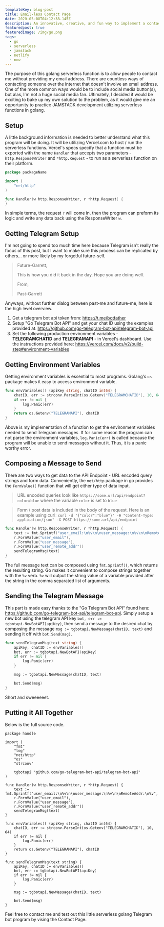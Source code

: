 ```yaml
---
templateKey: blog-post
title: Email-less Contact Page
date: 2020-05-08T04:12:38.145Z
description: An innovative, creative, and fun way to implement a contact page without the usual email or social media options.
featuredpost: true
featuredimage: /img/go.png
tags:
  - go
  - serverless
  - jamstack
  - netlify
  - now
---
```


The purpose of this golang serverless function is to allow people to contact me without providing my email address. There are countless ways of contacting someone over the internet that doesn't involve an email address. One of the more common ways would be to include social media button(s), but alas, I'm not a huge social media fan. Ultimately, I decided it would be exciting to bake up my own solution to the problem, as it would give me an opportunity to practice JAMSTACK development utilizing serverless functions in golang.

## Setup

A little background information is needed to better understand what this program will be doing. It will be utilizing <Link className="text-blue-700" to="https://vercel.com/docs/v2/serverless-functions/supported-languages#go">Vercel.com</Link> to host / run the serverless functions. Vercel's specs specify that a function must be exported with the name `Handler` that accepts two parameters - `http.ResponseWriter` and `*http.Request` - to run as a serverless function on their platform.

```go
package packageName

import (
	"net/http"
)

func Handler(w http.ResponseWriter, r *http.Request) {
}
```

In simple terms, the request `r` will come in, then the program can preform its logic and write any data back using the ResponseWriter `w`.

## Getting Telegram Setup

I'm not going to spend too much time here because Telegram isn't really the focus of this post, but I want to make sure this process can be replicated by others... or more likely by my forgetful future-self.

>Future-Garrett,
>
>This is how you did it back in the day. Hope you are doing well.
>
>From,
>
>Past-Garrett

Anyways, without further dialog between past-me and future-me, here is the high level overview.

1. Get a telegram bot api token from:  https://t.me/botfather
1. Setup "Go Telegram Bot API" and get your chat ID using the examples provided at: https://github.com/go-telegram-bot-api/telegram-bot-api
1. Set the following production environment variables - **TELEGRAMCHATID** and **TELEGRAMAPI** - in Vercel's dashboard. Use the instructions provided here: https://vercel.com/docs/v2/build-step#environment-variables

## Getting Environment Variables

Getting environment variables is essential to most programs. Golang's `os` package makes it easy to access environment variable.

```go
func envVariables() (apiKey string, chatID int64) {
	chatID, err := strconv.ParseInt(os.Getenv("TELEGRAMCHATID"), 10, 64)
	if err != nil {
		log.Panic(err)
	}
	return os.Getenv("TELEGRAMAPI"), chatID
}
```

Above is my implementation of a function to get the environment variables needed to send Telegram messages. If for some reason the program can not parse the environment variables, `log.Panic(err)` is called because the program will be unable to send messages without it. Thus, it is a panic worthy error.

## Composing a Message to Send

There are two ways to get data to the API Endpoint - URL encoded query strings and form data. Conveniently, the `net/http` package in go provides the `FormValue()` function that will get either type of data input.

> URL encoded queries look like `https://some.url/api/endpoint?color=blue` where the variable `color` is set to `blue`

> Form / post data is included in the body of the request. Here is an example using curl: `curl -d '{"color":"blue"}' -H "Content-Type: application/json" -X POST https://some.url/api/endpoint`

```go
func Handler(w http.ResponseWriter, r *http.Request) {
	text := fmt.Sprintf("user_email:\n%v\n\nuser_message:\n%v\n\nRemoteAddr:\n%v",
	r.FormValue("user_email"),
	r.FormValue("user_message"),
	r.FormValue("user_remote_addr"))
	sendTelegramMsg(text)
}
```

The full message text can be composed using `fmt.Sprintf()`, which returns the resulting string. Go makes it convenient to compose strings together with the `%v` verb. `%v` will output the string value of a variable provided after the string in the comma separated list of arguments.

## Sending the Telegram Message

This part is made easy thanks to the "Go Telegram Bot API" found here: https://github.com/go-telegram-bot-api/telegram-bot-api. Simply setup a new bot using the telegram API key `bot, err := tgbotapi.NewBotAPI(apiKey)`, then send a message to the desired chat by composing the message `msg := tgbotapi.NewMessage(chatID, text)` and sending it off with `bot.Send(msg)`.

```go
func sendTelegramMsg(text string) {
	apiKey, chatID := envVariables()
	bot, err := tgbotapi.NewBotAPI(apiKey)
	if err != nil {
		log.Panic(err)
	}

	msg := tgbotapi.NewMessage(chatID, text)

	bot.Send(msg)
}
```

Short and sweeeeeet.

## Putting it All Together

Below is the full source code.

```go{numberLines: true}
package handle

import (
	"fmt"
	"log"
	"net/http"
	"os"
	"strconv"

	tgbotapi "github.com/go-telegram-bot-api/telegram-bot-api"
)

func Handler(w http.ResponseWriter, r *http.Request) {
	text := fmt.Sprintf("user_email:\n%v\n\nuser_message:\n%v\n\nRemoteAddr:\n%v",
	r.FormValue("user_email"),
	r.FormValue("user_message"),
	r.FormValue("user_remote_addr"))
	sendTelegramMsg(text)
}

func envVariables() (apiKey string, chatID int64) {
	chatID, err := strconv.ParseInt(os.Getenv("TELEGRAMCHATID"), 10, 64)
	if err != nil {
		log.Panic(err)
	}
	return os.Getenv("TELEGRAMAPI"), chatID
}

func sendTelegramMsg(text string) {
	apiKey, chatID := envVariables()
	bot, err := tgbotapi.NewBotAPI(apiKey)
	if err != nil {
		log.Panic(err)
	}

	msg := tgbotapi.NewMessage(chatID, text)

	bot.Send(msg)
}

```

Feel free to contact me and test out this little serverless golang Telegram bot program by vising the <Link className="text-blue-700" to="/contact">Contact Page.</Link>
